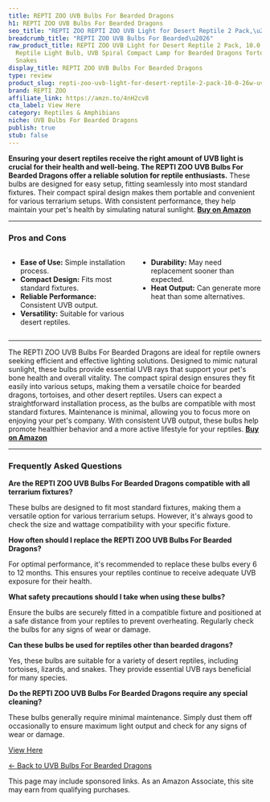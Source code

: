 ```yaml
---
title: REPTI ZOO UVB Bulbs For Bearded Dragons
h1: REPTI ZOO UVB Bulbs For Bearded Dragons
seo_title: "REPTI ZOO REPTI ZOO UVB Light for Desert Reptile 2 Pack,\u2026"
breadcrumb_title: "REPTI ZOO UVB Bulbs For Bearded\u2026"
raw_product_title: REPTI ZOO UVB Light for Desert Reptile 2 Pack, 10.0 26W UVA UVB
  Reptile Light Bulb, UVB Spiral Compact Lamp for Bearded Dragons Tortoises Lizards
  Snakes
display_title: REPTI ZOO UVB Bulbs For Bearded Dragons
type: review
product_slug: repti-zoo-uvb-light-for-desert-reptile-2-pack-10-0-26w-uva-uvb-reptile-09019dff
brand: REPTI ZOO
affiliate_link: https://amzn.to/4nH2cv8
cta_label: View Here
category: Reptiles & Amphibians
niche: UVB Bulbs For Bearded Dragons
publish: true
stub: false
---
```


<div id="intro" class="full-width">
  <p><strong>Ensuring your desert reptiles receive the right amount of UVB light is crucial for their health and well-being. The REPTI ZOO UVB Bulbs For Bearded Dragons offer a reliable solution for reptile enthusiasts.</strong> These bulbs are designed for easy setup, fitting seamlessly into most standard fixtures. Their compact spiral design makes them portable and convenient for various terrarium setups. With consistent performance, they help maintain your pet's health by simulating natural sunlight. <a href="https://amzn.to/4nH2cv8" rel="nofollow sponsored noopener" target="_blank"><strong>Buy on Amazon</strong></a></p>
</div>

<hr />
<h3 id="pros-cons">Pros and Cons</h3>
<div class="pc-grid" style="display:grid;grid-template-columns:1fr 1fr;gap:16px;">
  <ul>
    <li><strong>Ease of Use:</strong> Simple installation process.</li>
    <li><strong>Compact Design:</strong> Fits most standard fixtures.</li>
    <li><strong>Reliable Performance:</strong> Consistent UVB output.</li>
    <li><strong>Versatility:</strong> Suitable for various desert reptiles.</li>
  </ul>
  <ul>
    <li><strong>Durability:</strong> May need replacement sooner than expected.</li>
    <li><strong>Heat Output:</strong> Can generate more heat than some alternatives.</li>
  </ul>
</div>
<hr />

<div class="full-width">
  <p>The REPTI ZOO UVB Bulbs For Bearded Dragons are ideal for reptile owners seeking efficient and effective lighting solutions. Designed to mimic natural sunlight, these bulbs provide essential UVB rays that support your pet's bone health and overall vitality. The compact spiral design ensures they fit easily into various setups, making them a versatile choice for bearded dragons, tortoises, and other desert reptiles. Users can expect a straightforward installation process, as the bulbs are compatible with most standard fixtures. Maintenance is minimal, allowing you to focus more on enjoying your pet's company. With consistent UVB output, these bulbs help promote healthier behavior and a more active lifestyle for your reptiles. <a href="https://amzn.to/4nH2cv8" rel="nofollow sponsored noopener" target="_blank"><strong>Buy on Amazon</strong></a></p>
</div>

<hr />
<h3 id="faqs">Frequently Asked Questions</h3>

<p><strong>Are the REPTI ZOO UVB Bulbs For Bearded Dragons compatible with all terrarium fixtures?</strong></p>
<p>These bulbs are designed to fit most standard fixtures, making them a versatile option for various terrarium setups. However, it's always good to check the size and wattage compatibility with your specific fixture.</p>

<p><strong>How often should I replace the REPTI ZOO UVB Bulbs For Bearded Dragons?</strong></p>
<p>For optimal performance, it's recommended to replace these bulbs every 6 to 12 months. This ensures your reptiles continue to receive adequate UVB exposure for their health.</p>

<p><strong>What safety precautions should I take when using these bulbs?</strong></p>
<p>Ensure the bulbs are securely fitted in a compatible fixture and positioned at a safe distance from your reptiles to prevent overheating. Regularly check the bulbs for any signs of wear or damage.</p>

<p><strong>Can these bulbs be used for reptiles other than bearded dragons?</strong></p>
<p>Yes, these bulbs are suitable for a variety of desert reptiles, including tortoises, lizards, and snakes. They provide essential UVB rays beneficial for many species.</p>

<p><strong>Do the REPTI ZOO UVB Bulbs For Bearded Dragons require any special cleaning?</strong></p>
<p>These bulbs generally require minimal maintenance. Simply dust them off occasionally to ensure maximum light output and check for any signs of wear or damage.</p>
<p><a class="btn" href="https://amzn.to/4nH2cv8" target="_blank" rel="nofollow sponsored noopener">View Here</a></p>
<p><a href="/roundups/reptiles-amphibians/uvb-bulbs-for-bearded-dragons/">← Back to UVB Bulbs For Bearded Dragons</a></p>
<aside class="disclosure">This page may include sponsored links. As an Amazon Associate, this site may earn from qualifying purchases.</aside>

